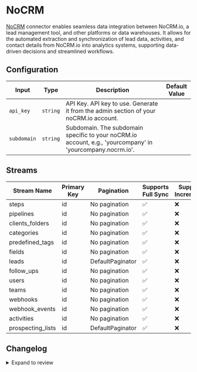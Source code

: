 # NoCRM
[NoCRM](https://nocrm.io) connector enables seamless data integration between NoCRM.io, a lead management tool, and other platforms or data warehouses. It allows for the automated extraction and synchronization of lead data, activities, and contact details from NoCRM.io into analytics  systems, supporting data-driven decisions and streamlined workflows. 

## Configuration

| Input | Type | Description | Default Value |
|-------|------|-------------|---------------|
| `api_key` | `string` | API Key. API key to use. Generate it from the admin section of your noCRM.io account. |  |
| `subdomain` | `string` | Subdomain. The subdomain specific to your noCRM.io account, e.g., &#39;yourcompany&#39; in &#39;yourcompany.nocrm.io&#39;. |  |

## Streams
| Stream Name | Primary Key | Pagination | Supports Full Sync | Supports Incremental |
|-------------|-------------|------------|---------------------|----------------------|
| steps | id | No pagination | ✅ |  ❌  |
| pipelines | id | No pagination | ✅ |  ❌  |
| clients_folders | id | No pagination | ✅ |  ❌  |
| categories | id | No pagination | ✅ |  ❌  |
| predefined_tags | id | No pagination | ✅ |  ❌  |
| fields | id | No pagination | ✅ |  ❌  |
| leads | id | DefaultPaginator | ✅ |  ❌  |
| follow_ups | id | No pagination | ✅ |  ❌  |
| users | id | No pagination | ✅ |  ❌  |
| teams | id | No pagination | ✅ |  ❌  |
| webhooks | id | No pagination | ✅ |  ❌  |
| webhook_events | id | No pagination | ✅ |  ❌  |
| activities | id | No pagination | ✅ |  ❌  |
| prospecting_lists | id | DefaultPaginator | ✅ |  ❌  |

## Changelog

<details>
  <summary>Expand to review</summary>

| Version          | Date              | Pull Request | Subject        |
|------------------|-------------------|--------------|----------------|
| 0.0.27 | 2025-07-12 | [63253](https://github.com/airbytehq/airbyte/pull/63253) | Update dependencies |
| 0.0.26 | 2025-07-05 | [62633](https://github.com/airbytehq/airbyte/pull/62633) | Update dependencies |
| 0.0.25 | 2025-06-28 | [62376](https://github.com/airbytehq/airbyte/pull/62376) | Update dependencies |
| 0.0.24 | 2025-06-21 | [61929](https://github.com/airbytehq/airbyte/pull/61929) | Update dependencies |
| 0.0.23 | 2025-06-14 | [61025](https://github.com/airbytehq/airbyte/pull/61025) | Update dependencies |
| 0.0.22 | 2025-05-24 | [60153](https://github.com/airbytehq/airbyte/pull/60153) | Update dependencies |
| 0.0.21 | 2025-05-03 | [59095](https://github.com/airbytehq/airbyte/pull/59095) | Update dependencies |
| 0.0.20 | 2025-04-19 | [58475](https://github.com/airbytehq/airbyte/pull/58475) | Update dependencies |
| 0.0.19 | 2025-04-12 | [57879](https://github.com/airbytehq/airbyte/pull/57879) | Update dependencies |
| 0.0.18 | 2025-04-05 | [57289](https://github.com/airbytehq/airbyte/pull/57289) | Update dependencies |
| 0.0.17 | 2025-03-29 | [56730](https://github.com/airbytehq/airbyte/pull/56730) | Update dependencies |
| 0.0.16 | 2025-03-22 | [56223](https://github.com/airbytehq/airbyte/pull/56223) | Update dependencies |
| 0.0.15 | 2025-03-08 | [55514](https://github.com/airbytehq/airbyte/pull/55514) | Update dependencies |
| 0.0.14 | 2025-03-01 | [54767](https://github.com/airbytehq/airbyte/pull/54767) | Update dependencies |
| 0.0.13 | 2025-02-22 | [54343](https://github.com/airbytehq/airbyte/pull/54343) | Update dependencies |
| 0.0.12 | 2025-02-15 | [53864](https://github.com/airbytehq/airbyte/pull/53864) | Update dependencies |
| 0.0.11 | 2025-02-08 | [53245](https://github.com/airbytehq/airbyte/pull/53245) | Update dependencies |
| 0.0.10 | 2025-02-01 | [52736](https://github.com/airbytehq/airbyte/pull/52736) | Update dependencies |
| 0.0.9 | 2025-01-25 | [52266](https://github.com/airbytehq/airbyte/pull/52266) | Update dependencies |
| 0.0.8 | 2025-01-18 | [51812](https://github.com/airbytehq/airbyte/pull/51812) | Update dependencies |
| 0.0.7 | 2025-01-11 | [51187](https://github.com/airbytehq/airbyte/pull/51187) | Update dependencies |
| 0.0.6 | 2024-12-28 | [50667](https://github.com/airbytehq/airbyte/pull/50667) | Update dependencies |
| 0.0.5 | 2024-12-21 | [50090](https://github.com/airbytehq/airbyte/pull/50090) | Update dependencies |
| 0.0.4 | 2024-12-14 | [49635](https://github.com/airbytehq/airbyte/pull/49635) | Update dependencies |
| 0.0.3 | 2024-12-12 | [49252](https://github.com/airbytehq/airbyte/pull/49252) | Update dependencies |
| 0.0.2 | 2024-12-11 | [48944](https://github.com/airbytehq/airbyte/pull/48944) | Starting with this version, the Docker image is now rootless. Please note that this and future versions will not be compatible with Airbyte versions earlier than 0.64 |
| 0.0.1 | 2024-11-08 | | Initial release by [@parthiv11](https://github.com/parthiv11) via Connector Builder |

</details>
